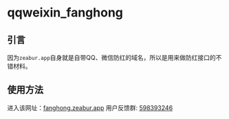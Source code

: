 # qqweixin_fanghong

## 引言

因为`zeabur.app`自身就是自带QQ、微信防红的域名，所以是用来做防红接口的不错材料。

## 使用方法

进入该网址：[fanghong.zeabur.app](https://fanghong.zeabur.app)
用户反馈群: [598393246](https://qm.qq.com/q/ACKzmtExXy)
